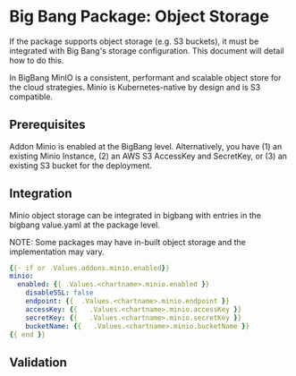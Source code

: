 # Big Bang Package: Object Storage

If the package supports object storage (e.g. S3 buckets), it must be integrated with Big Bang's storage configuration.  This document will detail how to do this.

In BigBang MinIO is a consistent, performant and scalable object store for the cloud strategies. Minio is Kubernetes-native by design and is S3 compatible.

## Prerequisites

Addon Minio is enabled at the BigBang level. Alternatively, you have (1) an existing Minio Instance, (2) an AWS S3 AccessKey and SecretKey, or (3) an existing S3 bucket for the deployment.

## Integration

Minio object storage can be integrated in bigbang with entries in the bigbang value.yaml at the package level. 

NOTE: Some packages may have in-built object storage and the implementation may vary.

```yaml
{{- if or .Values.addons.minio.enabled}}
minio:
  enabled: {{ .Values.<chartname>.minio.enabled }}
    disableSSL: false
    endpoint: {{  .Values.<chartname>.minio.endpoint }}
    accessKey: {{   .Values.<chartname>.minio.accessKey }}
    secretKey: {{   .Values.<chartname>.minio.secretKey }}
    bucketName: {{   .Values.<chartname>.minio.bucketName }}
{{ end }}

```

## Validation

